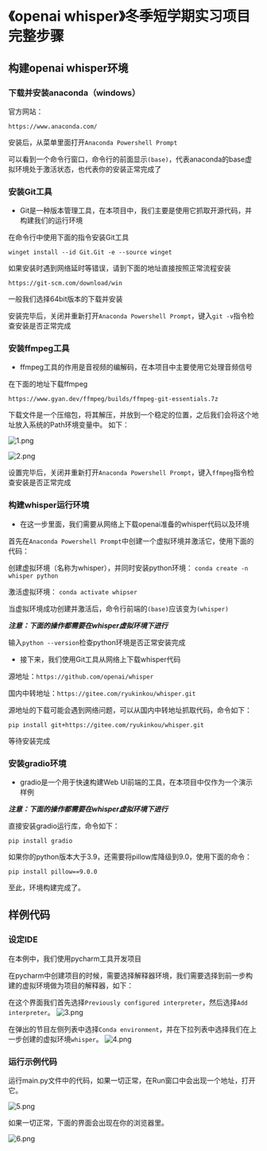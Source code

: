 # 《openai whisper》冬季短学期实习项目 完整步骤

## 构建openai whisper环境

### 下载并安装anaconda（windows）

官方网站：

```https://www.anaconda.com/```

安装后，从菜单里面打开```Anaconda Powershell Prompt```

可以看到一个命令行窗口，命令行的前面显示```(base)```，代表anaconda的base虚拟环境处于激活状态，也代表你的安装正常完成了

### 安装Git工具

* Git是一种版本管理工具，在本项目中，我们主要是使用它抓取开源代码，并构建我们的运行环境

在命令行中使用下面的指令安装Git工具

```winget install --id Git.Git -e --source winget```

如果安装时遇到网络延时等错误，请到下面的地址直接按照正常流程安装

```https://git-scm.com/download/win```

一般我们选择64bit版本的下载并安装

安装完毕后，关闭并重新打开```Anaconda Powershell Prompt```，键入```git -v```指令检查安装是否正常完成

### 安装ffmpeg工具

* ffmpeg工具的作用是音视频的编解码，在本项目中主要使用它处理音频信号

在下面的地址下载ffmpeg

```https://www.gyan.dev/ffmpeg/builds/ffmpeg-git-essentials.7z```

下载文件是一个压缩包，将其解压，并放到一个稳定的位置，之后我们会将这个地址放入系统的Path环境变量中。 如下：

![1.png](images%2F1.png)

![2.png](images%2F2.png)

设置完毕后，关闭并重新打开```Anaconda Powershell Prompt```，键入```ffmpeg```指令检查安装是否正常完成

### 构建whisper运行环境

* 在这一步里面，我们需要从网络上下载openai准备的whisper代码以及环境

首先在```Anaconda Powershell Prompt```中创建一个虚拟环境并激活它，使用下面的代码：

创建虚拟环境（名称为whisper），并同时安装python环境：
```conda create -n whisper python```

激活虚拟环境：
```conda activate whipser```

当虚拟环境成功创建并激活后，命令行前端的```(base)```应该变为```(whisper)```

***注意：下面的操作都需要在whisper虚拟环境下进行***

输入```python --version```检查python环境是否正常安装完成

* 接下来，我们使用Git工具从网络上下载whisper代码

源地址：```https://github.com/openai/whisper```

国内中转地址：```https://gitee.com/ryukinkou/whisper.git```

源地址的下载可能会遇到网络问题，可以从国内中转地址抓取代码，命令如下：

```pip install git+https://gitee.com/ryukinkou/whisper.git```

等待安装完成

### 安装gradio环境

* gradio是一个用于快速构建Web UI前端的工具，在本项目中仅作为一个演示样例

***注意：下面的操作都需要在whisper虚拟环境下进行***

直接安装gradio运行库，命令如下：

```pip install gradio```

如果你的python版本大于3.9，还需要将pillow库降级到9.0，使用下面的命令：

```pip install pillow==9.0.0```

至此，环境构建完成了。

## 样例代码

### 设定IDE

在本例中，我们使用pycharm工具开发项目

在pycharm中创建项目的时候，需要选择解释器环境，我们需要选择到前一步构建的虚拟环境做为项目的解释器，如下：

在这个界面我们首先选择```Previously configured interpreter```，然后选择```Add interpreter```。
![3.png](images%2F3.png)

在弹出的节目左侧列表中选择```Conda environment```，并在下拉列表中选择我们在上一步创建的虚拟环境```whisper```。
![4.png](images%2F4.png)

### 运行示例代码

运行main.py文件中的代码，如果一切正常，在Run窗口中会出现一个地址，打开它。

![5.png](images%2F5.png)

如果一切正常，下面的界面会出现在你的浏览器里。

![6.png](images%2F6.png)